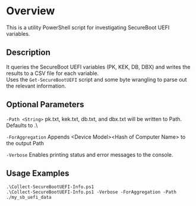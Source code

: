 
# Overview

This is a utility PowerShell script for investigating SecureBoot UEFI variables.

## Description

It queries the SecureBoot UEFI variables (PK, KEK, DB, DBX) and writes the results to a CSV file for each variable.  
Uses the `Get-SecureBootUEFI` script and some byte wrangling to parse out the relevant information.

## Optional Parameters

`-Path <String>` pk.txt, kek.txt, db.txt, and dbx.txt will be written to Path. Defaults to .\

`-ForAggregation` Appends <Device Manufacturer>\<Device Model>\<Hash of Computer Name> to the output Path

`-Verbose` Enables printing status and error messages to the console.

## Usage Examples

`.\Collect-SecureBootUEFI-Info.ps1`  
`.\Collect-SecureBootUEFI-Info.ps1 -Verbose -ForAggregation -Path ./my_sb_uefi_data`

